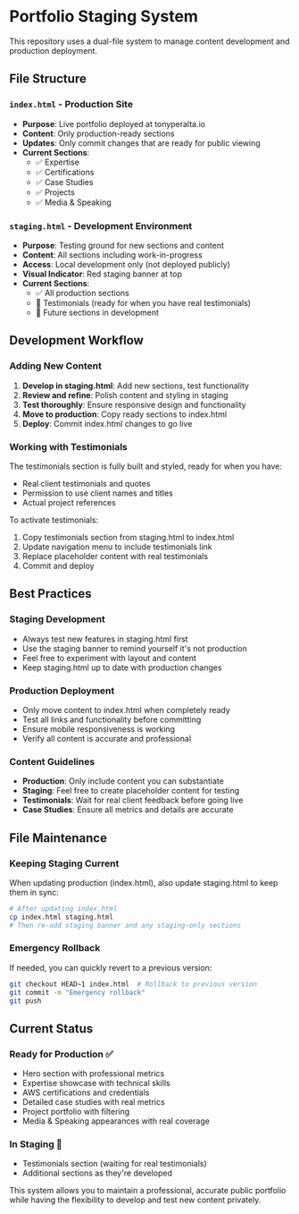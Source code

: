 # Portfolio Staging System

This repository uses a dual-file system to manage content development and production deployment.

## File Structure

### `index.html` - Production Site
- **Purpose**: Live portfolio deployed at tonyperalta.io
- **Content**: Only production-ready sections
- **Updates**: Only commit changes that are ready for public viewing
- **Current Sections**:
  - ✅ Expertise
  - ✅ Certifications  
  - ✅ Case Studies
  - ✅ Projects
  - ✅ Media & Speaking

### `staging.html` - Development Environment
- **Purpose**: Testing ground for new sections and content
- **Content**: All sections including work-in-progress
- **Access**: Local development only (not deployed publicly)
- **Visual Indicator**: Red staging banner at top
- **Current Sections**:
  - ✅ All production sections
  - 🚧 Testimonials (ready for when you have real testimonials)
  - 🚧 Future sections in development

## Development Workflow

### Adding New Content
1. **Develop in staging.html**: Add new sections, test functionality
2. **Review and refine**: Polish content and styling in staging
3. **Test thoroughly**: Ensure responsive design and functionality
4. **Move to production**: Copy ready sections to index.html
5. **Deploy**: Commit index.html changes to go live

### Working with Testimonials
The testimonials section is fully built and styled, ready for when you have:
- Real client testimonials and quotes
- Permission to use client names and titles
- Actual project references

To activate testimonials:
1. Copy testimonials section from staging.html to index.html
2. Update navigation menu to include testimonials link
3. Replace placeholder content with real testimonials
4. Commit and deploy

## Best Practices

### Staging Development
- Always test new features in staging.html first
- Use the staging banner to remind yourself it's not production
- Feel free to experiment with layout and content
- Keep staging.html up to date with production changes

### Production Deployment
- Only move content to index.html when completely ready
- Test all links and functionality before committing
- Ensure mobile responsiveness is working
- Verify all content is accurate and professional

### Content Guidelines
- **Production**: Only include content you can substantiate
- **Staging**: Feel free to create placeholder content for testing
- **Testimonials**: Wait for real client feedback before going live
- **Case Studies**: Ensure all metrics and details are accurate

## File Maintenance

### Keeping Staging Current
When updating production (index.html), also update staging.html to keep them in sync:
```bash
# After updating index.html
cp index.html staging.html
# Then re-add staging banner and any staging-only sections
```

### Emergency Rollback
If needed, you can quickly revert to a previous version:
```bash
git checkout HEAD~1 index.html  # Rollback to previous version
git commit -m "Emergency rollback"
git push
```

## Current Status

### Ready for Production ✅
- Hero section with professional metrics
- Expertise showcase with technical skills
- AWS certifications and credentials
- Detailed case studies with real metrics  
- Project portfolio with filtering
- Media & Speaking appearances with real coverage

### In Staging 🚧
- Testimonials section (waiting for real testimonials)
- Additional sections as they're developed

This system allows you to maintain a professional, accurate public portfolio while having the flexibility to develop and test new content privately.